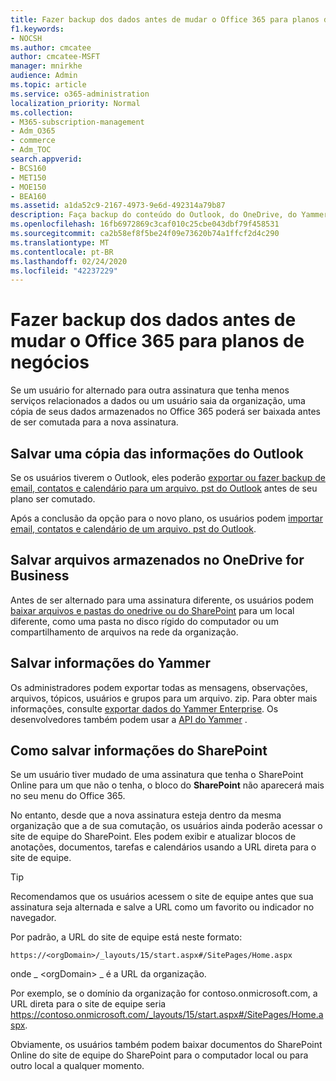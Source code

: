 ```yaml
---
title: Fazer backup dos dados antes de mudar o Office 365 para planos de negócios
f1.keywords:
- NOCSH
ms.author: cmcatee
author: cmcatee-MSFT
manager: mnirkhe
audience: Admin
ms.topic: article
ms.service: o365-administration
localization_priority: Normal
ms.collection:
- M365-subscription-management
- Adm_O365
- commerce
- Adm_TOC
search.appverid:
- BCS160
- MET150
- MOE150
- BEA160
ms.assetid: a1da52c9-2167-4973-9e6d-492314a79b87
description: Faça backup do conteúdo do Outlook, do OneDrive, do Yammer e do SharePoint antes de mudar de assinatura do Office 365 ou se um usuário sair da organização.
ms.openlocfilehash: 16fb6972869c3caf010c25cbe043dbf79f458531
ms.sourcegitcommit: ca2b58ef8f5be24f09e73620b74a1ffcf2d4c290
ms.translationtype: MT
ms.contentlocale: pt-BR
ms.lasthandoff: 02/24/2020
ms.locfileid: "42237229"
---
```

# <a name="back-up-data-before-switching-office-365-for-business-plans"></a>Fazer backup dos dados antes de mudar o Office 365 para planos de negócios

Se um usuário for alternado para outra assinatura que tenha menos serviços relacionados a dados ou um usuário saia da organização, uma cópia de seus dados armazenados no Office 365 poderá ser baixada antes de ser comutada para a nova assinatura.
  
## <a name="save-a-copy-of-outlook-information"></a>Salvar uma cópia das informações do Outlook

Se os usuários tiverem o Outlook, eles poderão [exportar ou fazer backup de email, contatos e calendário para um arquivo. pst do Outlook](https://support.office.com/article/14252b52-3075-4e9b-be4e-ff9ef1068f91) antes de seu plano ser comutado. 
  
Após a conclusão da opção para o novo plano, os usuários podem [importar email, contatos e calendário de um arquivo. pst do Outlook](https://support.office.com/article/431a8e9a-f99f-4d5f-ae48-ded54b3440ac).
  
## <a name="save-files-stored-in-onedrive-for-business"></a>Salvar arquivos armazenados no OneDrive for Business

Antes de ser alternado para uma assinatura diferente, os usuários podem [baixar arquivos e pastas do onedrive ou do SharePoint](https://support.office.com/article/5c7397b7-19c7-4893-84fe-d02e8fa5df05) para um local diferente, como uma pasta no disco rígido do computador ou um compartilhamento de arquivos na rede da organização. 
  
## <a name="save-yammer-information"></a>Salvar informações do Yammer

Os administradores podem exportar todas as mensagens, observações, arquivos, tópicos, usuários e grupos para um arquivo. zip. Para obter mais informações, consulte [exportar dados do Yammer Enterprise](https://docs.microsoft.com/yammer/manage-security-and-compliance/export-yammer-enterprise-data). Os desenvolvedores também podem usar a [API do Yammer](https://go.microsoft.com/fwlink/p/?linkid=842495) . 
  
## <a name="how-to-save-sharepoint-information"></a>Como salvar informações do SharePoint

Se um usuário tiver mudado de uma assinatura que tenha o SharePoint Online para um que não o tenha, o bloco do **SharePoint** não aparecerá mais no seu menu do Office 365. 
  
No entanto, desde que a nova assinatura esteja dentro da mesma organização que a de sua comutação, os usuários ainda poderão acessar o site de equipe do SharePoint. Eles podem exibir e atualizar blocos de anotações, documentos, tarefas e calendários usando a URL direta para o site de equipe.
  
> [!TIP]
> Recomendamos que os usuários acessem o site de equipe antes que sua assinatura seja alternada e salve a URL como um favorito ou indicador no navegador. 
  
Por padrão, a URL do site de equipe está neste formato:
  
```
https://<orgDomain>/_layouts/15/start.aspx#/SitePages/Home.aspx
```

onde _ \<orgDomain\> _ é a URL da organização. 
  
Por exemplo, se o domínio da organização for contoso.onmicrosoft.com, a URL direta para o site de equipe seria https://contoso.onmicrosoft.com/_layouts/15/start.aspx#/SitePages/Home.aspx.
  
Obviamente, os usuários também podem baixar documentos do SharePoint Online do site de equipe do SharePoint para o computador local ou para outro local a qualquer momento.